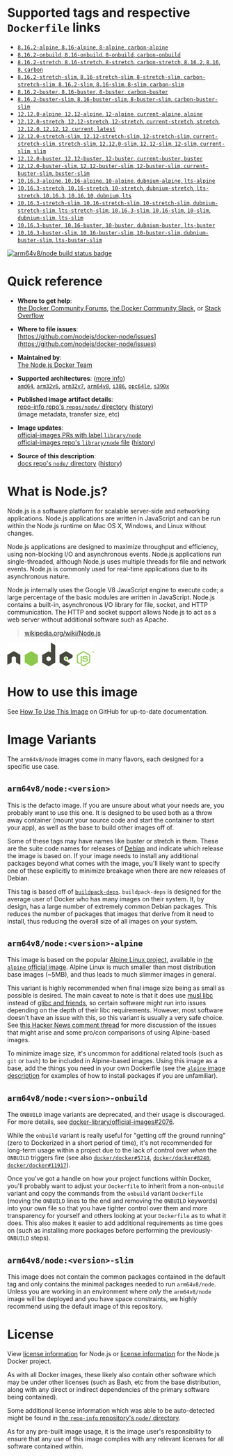 <!--

********************************************************************************

WARNING:

    DO NOT EDIT "node/README.md"

    IT IS AUTO-GENERATED

    (from the other files in "node/" combined with a set of templates)

********************************************************************************

-->

# Supported tags and respective `Dockerfile` links

-	[`8.16.2-alpine`, `8.16-alpine`, `8-alpine`, `carbon-alpine`](https://github.com/nodejs/docker-node/blob/fa27514a3fd775e1cb6bddac326f6f97dad05fb2/8/alpine/Dockerfile)
-	[`8.16.2-onbuild`, `8.16-onbuild`, `8-onbuild`, `carbon-onbuild`](https://github.com/nodejs/docker-node/blob/fa27514a3fd775e1cb6bddac326f6f97dad05fb2/8/onbuild/Dockerfile)
-	[`8.16.2-stretch`, `8.16-stretch`, `8-stretch`, `carbon-stretch`, `8.16.2`, `8.16`, `8`, `carbon`](https://github.com/nodejs/docker-node/blob/fa27514a3fd775e1cb6bddac326f6f97dad05fb2/8/stretch/Dockerfile)
-	[`8.16.2-stretch-slim`, `8.16-stretch-slim`, `8-stretch-slim`, `carbon-stretch-slim`, `8.16.2-slim`, `8.16-slim`, `8-slim`, `carbon-slim`](https://github.com/nodejs/docker-node/blob/fa27514a3fd775e1cb6bddac326f6f97dad05fb2/8/stretch-slim/Dockerfile)
-	[`8.16.2-buster`, `8.16-buster`, `8-buster`, `carbon-buster`](https://github.com/nodejs/docker-node/blob/fa27514a3fd775e1cb6bddac326f6f97dad05fb2/8/buster/Dockerfile)
-	[`8.16.2-buster-slim`, `8.16-buster-slim`, `8-buster-slim`, `carbon-buster-slim`](https://github.com/nodejs/docker-node/blob/fa27514a3fd775e1cb6bddac326f6f97dad05fb2/8/buster-slim/Dockerfile)
-	[`12.12.0-alpine`, `12.12-alpine`, `12-alpine`, `current-alpine`, `alpine`](https://github.com/nodejs/docker-node/blob/b1b3f173886f4f4c39952257bab67846ee378836/12/alpine/Dockerfile)
-	[`12.12.0-stretch`, `12.12-stretch`, `12-stretch`, `current-stretch`, `stretch`, `12.12.0`, `12.12`, `12`, `current`, `latest`](https://github.com/nodejs/docker-node/blob/b1b3f173886f4f4c39952257bab67846ee378836/12/stretch/Dockerfile)
-	[`12.12.0-stretch-slim`, `12.12-stretch-slim`, `12-stretch-slim`, `current-stretch-slim`, `stretch-slim`, `12.12.0-slim`, `12.12-slim`, `12-slim`, `current-slim`, `slim`](https://github.com/nodejs/docker-node/blob/b1b3f173886f4f4c39952257bab67846ee378836/12/stretch-slim/Dockerfile)
-	[`12.12.0-buster`, `12.12-buster`, `12-buster`, `current-buster`, `buster`](https://github.com/nodejs/docker-node/blob/b1b3f173886f4f4c39952257bab67846ee378836/12/buster/Dockerfile)
-	[`12.12.0-buster-slim`, `12.12-buster-slim`, `12-buster-slim`, `current-buster-slim`, `buster-slim`](https://github.com/nodejs/docker-node/blob/b1b3f173886f4f4c39952257bab67846ee378836/12/buster-slim/Dockerfile)
-	[`10.16.3-alpine`, `10.16-alpine`, `10-alpine`, `dubnium-alpine`, `lts-alpine`](https://github.com/nodejs/docker-node/blob/a9c583095d4cf08bbd68f570a1f9a99780820351/10/alpine/Dockerfile)
-	[`10.16.3-stretch`, `10.16-stretch`, `10-stretch`, `dubnium-stretch`, `lts-stretch`, `10.16.3`, `10.16`, `10`, `dubnium`, `lts`](https://github.com/nodejs/docker-node/blob/a9c583095d4cf08bbd68f570a1f9a99780820351/10/stretch/Dockerfile)
-	[`10.16.3-stretch-slim`, `10.16-stretch-slim`, `10-stretch-slim`, `dubnium-stretch-slim`, `lts-stretch-slim`, `10.16.3-slim`, `10.16-slim`, `10-slim`, `dubnium-slim`, `lts-slim`](https://github.com/nodejs/docker-node/blob/a9c583095d4cf08bbd68f570a1f9a99780820351/10/stretch-slim/Dockerfile)
-	[`10.16.3-buster`, `10.16-buster`, `10-buster`, `dubnium-buster`, `lts-buster`](https://github.com/nodejs/docker-node/blob/a9c583095d4cf08bbd68f570a1f9a99780820351/10/buster/Dockerfile)
-	[`10.16.3-buster-slim`, `10.16-buster-slim`, `10-buster-slim`, `dubnium-buster-slim`, `lts-buster-slim`](https://github.com/nodejs/docker-node/blob/a9c583095d4cf08bbd68f570a1f9a99780820351/10/buster-slim/Dockerfile)

[![arm64v8/node build status badge](https://img.shields.io/jenkins/s/https/doi-janky.infosiftr.net/job/multiarch/job/arm64v8/job/node.svg?label=arm64v8/node%20%20build%20job)](https://doi-janky.infosiftr.net/job/multiarch/job/arm64v8/job/node/)

# Quick reference

-	**Where to get help**:  
	[the Docker Community Forums](https://forums.docker.com/), [the Docker Community Slack](https://blog.docker.com/2016/11/introducing-docker-community-directory-docker-community-slack/), or [Stack Overflow](https://stackoverflow.com/search?tab=newest&q=docker)

-	**Where to file issues**:  
	[https://github.com/nodejs/docker-node/issues](https://github.com/nodejs/docker-node/issues)

-	**Maintained by**:  
	[The Node.js Docker Team](https://github.com/nodejs/docker-node)

-	**Supported architectures**: ([more info](https://github.com/docker-library/official-images#architectures-other-than-amd64))  
	[`amd64`](https://hub.docker.com/r/amd64/node/), [`arm32v6`](https://hub.docker.com/r/arm32v6/node/), [`arm32v7`](https://hub.docker.com/r/arm32v7/node/), [`arm64v8`](https://hub.docker.com/r/arm64v8/node/), [`i386`](https://hub.docker.com/r/i386/node/), [`ppc64le`](https://hub.docker.com/r/ppc64le/node/), [`s390x`](https://hub.docker.com/r/s390x/node/)

-	**Published image artifact details**:  
	[repo-info repo's `repos/node/` directory](https://github.com/docker-library/repo-info/blob/master/repos/node) ([history](https://github.com/docker-library/repo-info/commits/master/repos/node))  
	(image metadata, transfer size, etc)

-	**Image updates**:  
	[official-images PRs with label `library/node`](https://github.com/docker-library/official-images/pulls?q=label%3Alibrary%2Fnode)  
	[official-images repo's `library/node` file](https://github.com/docker-library/official-images/blob/master/library/node) ([history](https://github.com/docker-library/official-images/commits/master/library/node))

-	**Source of this description**:  
	[docs repo's `node/` directory](https://github.com/docker-library/docs/tree/master/node) ([history](https://github.com/docker-library/docs/commits/master/node))

# What is Node.js?

Node.js is a software platform for scalable server-side and networking applications. Node.js applications are written in JavaScript and can be run within the Node.js runtime on Mac OS X, Windows, and Linux without changes.

Node.js applications are designed to maximize throughput and efficiency, using non-blocking I/O and asynchronous events. Node.js applications run single-threaded, although Node.js uses multiple threads for file and network events. Node.js is commonly used for real-time applications due to its asynchronous nature.

Node.js internally uses the Google V8 JavaScript engine to execute code; a large percentage of the basic modules are written in JavaScript. Node.js contains a built-in, asynchronous I/O library for file, socket, and HTTP communication. The HTTP and socket support allows Node.js to act as a web server without additional software such as Apache.

> [wikipedia.org/wiki/Node.js](https://en.wikipedia.org/wiki/Node.js)

![logo](https://raw.githubusercontent.com/docker-library/docs/01c12653951b2fe592c1f93a13b4e289ada0e3a1/node/logo.png)

# How to use this image

See [How To Use This Image](https://github.com/nodejs/docker-node/blob/master/README.md#how-to-use-this-image) on GitHub for up-to-date documentation.

# Image Variants

The `arm64v8/node` images come in many flavors, each designed for a specific use case.

## `arm64v8/node:<version>`

This is the defacto image. If you are unsure about what your needs are, you probably want to use this one. It is designed to be used both as a throw away container (mount your source code and start the container to start your app), as well as the base to build other images off of.

Some of these tags may have names like buster or stretch in them. These are the suite code names for releases of [Debian](https://wiki.debian.org/DebianReleases) and indicate which release the image is based on. If your image needs to install any additional packages beyond what comes with the image, you'll likely want to specify one of these explicitly to minimize breakage when there are new releases of Debian.

This tag is based off of [`buildpack-deps`](https://hub.docker.com/_/buildpack-deps/). `buildpack-deps` is designed for the average user of Docker who has many images on their system. It, by design, has a large number of extremely common Debian packages. This reduces the number of packages that images that derive from it need to install, thus reducing the overall size of all images on your system.

## `arm64v8/node:<version>-alpine`

This image is based on the popular [Alpine Linux project](http://alpinelinux.org), available in [the `alpine` official image](https://hub.docker.com/_/alpine). Alpine Linux is much smaller than most distribution base images (~5MB), and thus leads to much slimmer images in general.

This variant is highly recommended when final image size being as small as possible is desired. The main caveat to note is that it does use [musl libc](http://www.musl-libc.org) instead of [glibc and friends](http://www.etalabs.net/compare_libcs.html), so certain software might run into issues depending on the depth of their libc requirements. However, most software doesn't have an issue with this, so this variant is usually a very safe choice. See [this Hacker News comment thread](https://news.ycombinator.com/item?id=10782897) for more discussion of the issues that might arise and some pro/con comparisons of using Alpine-based images.

To minimize image size, it's uncommon for additional related tools (such as `git` or `bash`) to be included in Alpine-based images. Using this image as a base, add the things you need in your own Dockerfile (see the [`alpine` image description](https://hub.docker.com/_/alpine/) for examples of how to install packages if you are unfamiliar).

## `arm64v8/node:<version>-onbuild`

The `ONBUILD` image variants are deprecated, and their usage is discouraged. For more details, see [docker-library/official-images#2076](https://github.com/docker-library/official-images/issues/2076).

While the `onbuild` variant is really useful for "getting off the ground running" (zero to Dockerized in a short period of time), it's not recommended for long-term usage within a project due to the lack of control over *when* the `ONBUILD` triggers fire (see also [`docker/docker#5714`](https://github.com/docker/docker/issues/5714), [`docker/docker#8240`](https://github.com/docker/docker/issues/8240), [`docker/docker#11917`](https://github.com/docker/docker/issues/11917)).

Once you've got a handle on how your project functions within Docker, you'll probably want to adjust your `Dockerfile` to inherit from a non-`onbuild` variant and copy the commands from the `onbuild` variant `Dockerfile` (moving the `ONBUILD` lines to the end and removing the `ONBUILD` keywords) into your own file so that you have tighter control over them and more transparency for yourself and others looking at your `Dockerfile` as to what it does. This also makes it easier to add additional requirements as time goes on (such as installing more packages before performing the previously-`ONBUILD` steps).

## `arm64v8/node:<version>-slim`

This image does not contain the common packages contained in the default tag and only contains the minimal packages needed to run `arm64v8/node`. Unless you are working in an environment where *only* the `arm64v8/node` image will be deployed and you have space constraints, we highly recommend using the default image of this repository.

# License

View [license information](https://github.com/nodejs/node/blob/master/LICENSE) for Node.js or [license information](https://github.com/nodejs/docker-node/blob/master/LICENSE) for the Node.js Docker project.

As with all Docker images, these likely also contain other software which may be under other licenses (such as Bash, etc from the base distribution, along with any direct or indirect dependencies of the primary software being contained).

Some additional license information which was able to be auto-detected might be found in [the `repo-info` repository's `node/` directory](https://github.com/docker-library/repo-info/tree/master/repos/node).

As for any pre-built image usage, it is the image user's responsibility to ensure that any use of this image complies with any relevant licenses for all software contained within.

